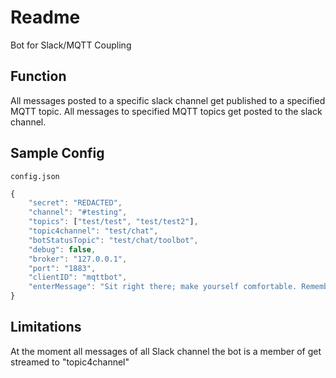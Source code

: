 # Readme

Bot for Slack/MQTT Coupling

## Function

All messages posted to a specific slack channel get published to a specified MQTT topic.
All messages to specified MQTT topics get posted to the slack channel.

## Sample Config

`config.json`

```javascript
{
    "secret": "REDACTED",
    "channel": "#testing",
    "topics": ["test/test", "test/test2"],
    "topic4channel": "test/chat",
    "botStatusTopic": "test/chat/toolbot",
    "debug": false,
    "broker": "127.0.0.1",
    "port": "1883",
    "clientID": "mqttbot",
    "enterMessage": "Sit right there; make yourself comfortable. Remember the time we used to spend playing chess together?"
}
```

## Limitations

At the moment all messages of all Slack channel the bot is a member of get streamed to "topic4channel"